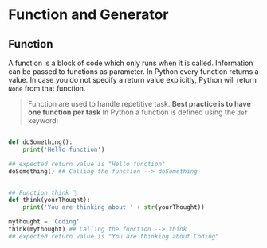 # Function and Generator 
## Function 
A function is a block of code which only runs when it is called. Information can be passed to functions as parameter.
In Python every function returns a value. In case you do not specify a return value explicitly, Python will return `None` from that function.

> Function are used to handle repetitive task. **Best practice is to have one function per task**
In Python a function is defined using the `def` keyword:
```python

def doSomething():
    print('Hello function')

## expected return value is "Hello function"
doSomething() ## Calling the function --> doSomething


## Function think 🤔
def think(yourThought):
    print('You are thinking about ' + str(yourThought))

mythought = 'Coding'
think(mythought) ## Calling the function --> think
## expected return value is "You are thinking about Coding"

```